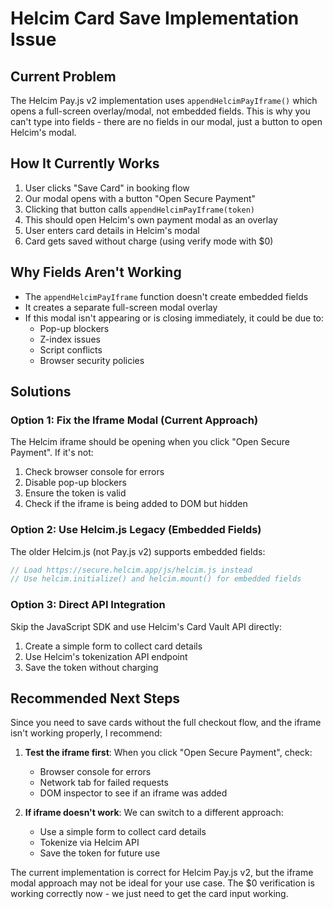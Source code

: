 # Helcim Card Save Implementation Issue

## Current Problem
The Helcim Pay.js v2 implementation uses `appendHelcimPayIframe()` which opens a full-screen overlay/modal, not embedded fields. This is why you can't type into fields - there are no fields in our modal, just a button to open Helcim's modal.

## How It Currently Works
1. User clicks "Save Card" in booking flow
2. Our modal opens with a button "Open Secure Payment"
3. Clicking that button calls `appendHelcimPayIframe(token)`
4. This should open Helcim's own payment modal as an overlay
5. User enters card details in Helcim's modal
6. Card gets saved without charge (using verify mode with $0)

## Why Fields Aren't Working
- The `appendHelcimPayIframe` function doesn't create embedded fields
- It creates a separate full-screen modal overlay
- If this modal isn't appearing or is closing immediately, it could be due to:
  - Pop-up blockers
  - Z-index issues
  - Script conflicts
  - Browser security policies

## Solutions

### Option 1: Fix the Iframe Modal (Current Approach)
The Helcim iframe should be opening when you click "Open Secure Payment". If it's not:
1. Check browser console for errors
2. Disable pop-up blockers
3. Ensure the token is valid
4. Check if the iframe is being added to DOM but hidden

### Option 2: Use Helcim.js Legacy (Embedded Fields)
The older Helcim.js (not Pay.js v2) supports embedded fields:
```javascript
// Load https://secure.helcim.app/js/helcim.js instead
// Use helcim.initialize() and helcim.mount() for embedded fields
```

### Option 3: Direct API Integration
Skip the JavaScript SDK and use Helcim's Card Vault API directly:
1. Create a simple form to collect card details
2. Use Helcim's tokenization API endpoint
3. Save the token without charging

## Recommended Next Steps

Since you need to save cards without the full checkout flow, and the iframe isn't working properly, I recommend:

1. **Test the iframe first**: When you click "Open Secure Payment", check:
   - Browser console for errors
   - Network tab for failed requests
   - DOM inspector to see if an iframe was added

2. **If iframe doesn't work**: We can switch to a different approach:
   - Use a simple form to collect card details
   - Tokenize via Helcim API
   - Save the token for future use

The current implementation is correct for Helcim Pay.js v2, but the iframe modal approach may not be ideal for your use case. The $0 verification is working correctly now - we just need to get the card input working.
